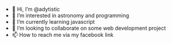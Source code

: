 - 👋 Hi, I’m @adytistic
- 👀 I’m interested in astronomy and programming
- 🌱 I’m currently learning javascript
- 💞️ I’m looking to collaborate on some web development project
- 📫 How to reach me via my facebook link

<!---
adytistic/adytistic is a ✨ special ✨ repository because its `README.md` (this file) appears on your GitHub profile.
You can click the Preview link to take a look at your changes.
--->
